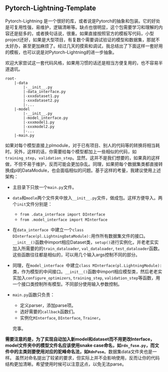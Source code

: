## Pytorch-Lightning-Template

Pytorch-Lightning 是一个很好的库，或者说是Pytorch的抽象和包装。它的好处是可复用性强，易维护，逻辑清晰等。缺点也很明显，这个包需要学习和理解的内容还是挺多的，或者换句话说，很重。如果直接按照官方的模板写代码，小型project还好，如果是大型项目，有复数个需要调试验证的模型和数据集，那就不太好办，甚至更加麻烦了。经过几天的摸索和调试，我总结出了下面这样一套好用的模板，也可以说是对Pytorch-Lightning的进一步抽象。

欢迎大家尝试这一套代码风格，如果用习惯的话还是相当方便复用的，也不容易半道退坑。

```
root-
	|-data
		|-__init__.py
		|-data_interface.py
		|-xxxdataset1.py
		|-xxxdataset2.py
		|-...
	|-model
		|-__init__.py
		|-model_interface.py
		|-xxxmodel1.py
		|-xxxmodel2.py
		|-...
	|-main.py	
```

如果对每个模型直接上plmodule，对于已有项目、别人的代码等的转换将相当耗时。另外，这样的话，你需要给每个模型都加上一些相似的代码，如`training_step`，`validation_step`。显然，这并不是我们想要的，如果真的这样做，不但不易于维护，反而可能会更加杂乱。同理，如果把每个数据集类都直接转换成pl的DataModule，也会面临相似的问题。基于这样的考量，我建议使用上述架构：

- 主目录下只放一个`main.py`文件。

- `data`和`modle`两个文件夹中放入`__init__.py`文件，做成包。这样方便导入。两个`init`文件分别是：

  - `from .data_interface import DInterface`
  - `from .model_interface import MInterface`

- 在`data_interface `中建立一个`class DInterface(pl.LightningDataModule):`用作所有数据集文件的接口。`__init__()`函数中import相应Dataset类，`setup()`进行实例化，并老老实实加入所需要的的`train_dataloader`, `val_dataloader`, `test_dataloader`函数。这些函数往往都是相似的，可以用几个输入args控制不同的部分。

- 同理，在`model_interface `中建立`class MInterface(pl.LightningModule):`类，作为模型的中间接口。`__init__()`函数中import相应模型类，然后老老实实加入`configure_optimizers`, `training_step`, `validation_step`等函数，用一个接口类控制所有模型。不同部分使用输入参数控制。

- `main.py`函数只负责：

  - 定义parser，添加parse项。
  - 选好需要的`callback`函数们。
  - 实例化`MInterface`, `DInterface`, `Trainer`。

  完事。

**需要注意的是，为了实现自动加入新model和dataset而不用更改Interface，model文件夹中的模型文件名应该使用snake case命名，如`rdn_fuse.py`，而文件中的主类则要使用对应的驼峰命名法，如`RdnFuse`**。数据集data文件夹也是一样。
虽然对命名提出了较紧的要求，但实际上并不会影响使用，反而让你的代码结构更加清晰。希望使用时候可以注意这点，以免无法parse。